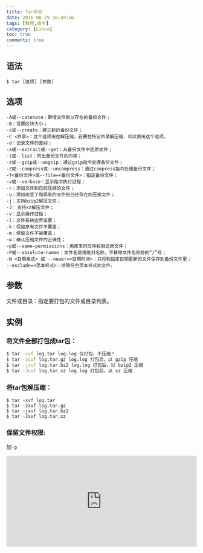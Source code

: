 ```yaml
---
title: Tar命令
date: 2016-08-29 16:49:56
tags: [教程,命令]
category: [Linux]
toc: true
comments: true
---
```

## 语法
```
$ tar [选项] [参数]
```
## 选项
```
-A或--catenate：新增文件到以存在的备份文件； 
-B：设置区块大小； 
-c或--create：建立新的备份文件； 
-C <目录>：这个选项用在解压缩，若要在特定目录解压缩，可以使用这个选项。 
-d：记录文件的差别； 
-x或--extract或--get：从备份文件中还原文件； 
-t或--list：列出备份文件的内容； 
-z或--gzip或--ungzip：通过gzip指令处理备份文件； 
-Z或--compress或--uncompress：通过compress指令处理备份文件； 
-f<备份文件>或--file=<备份文件>：指定备份文件； 
-v或--verbose：显示指令执行过程； 
-r：添加文件到已经压缩的文件； 
-u：添加改变了和现有的文件到已经存在的压缩文件； 
-j：支持bzip2解压文件；
-J: 支持xz解压文件；
-v：显示操作过程； 
-l：文件系统边界设置； 
-k：保留原有文件不覆盖； 
-m：保留文件不被覆盖； 
-w：确认压缩文件的正确性； 
-p或--same-permissions：用原来的文件权限还原文件； 
-P或--absolute-names：文件名使用绝对名称，不移除文件名称前的“/”号； 
-N <日期格式> 或 --newer=<日期时间>：只将较指定日期更新的文件保存到备份文件里； 
--exclude=<范本样式>：排除符合范本样式的文件。
```
## 参数
文件或目录：指定要打包的文件或目录列表。

## 实例
### 将文件全部打包成tar包：
```bash
$ tar -cvf log.tar log.log 仅打包，不压缩！ 
$ tar -zcvf log.tar.gz log.log 打包后，以 gzip 压缩 
$ tar -jcvf log.tar.bz2 log.log 打包后，以 bzip2 压缩 
$ tar -Jcvf log.tar.xz log.log 打包后，以 xz 压缩
```
### 将tar包解压缩：
```
$ tar -xvf log.tar
$ tar -zxvf log.tar.gz
$ tar -jxvf log.tar.bz2
$ tar -Jxvf log.tar.xz
```
### 保留文件权限:
加`-p`


<iframe src="https://invalidcode.github.io/donate/" style="overflow-x:hidden;overflow-y:hidden; border:0xp none #fff; min-height:240px; width:100%;"  frameborder="0" scrolling="no"></iframe>

